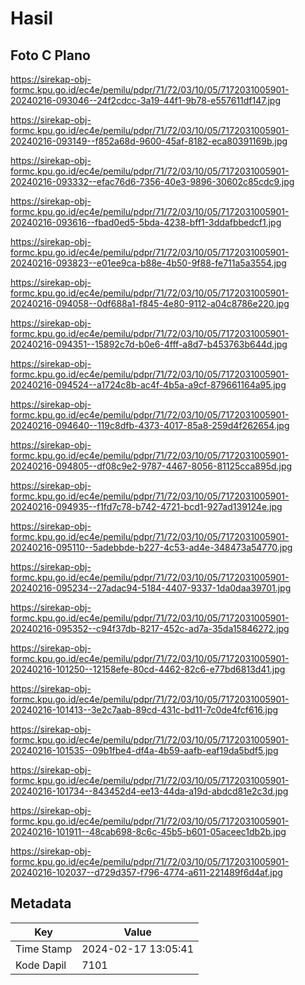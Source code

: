 # Hasil

## Foto C Plano

https://sirekap-obj-formc.kpu.go.id/ec4e/pemilu/pdpr/71/72/03/10/05/7172031005901-20240216-093046--24f2cdcc-3a19-44f1-9b78-e557611df147.jpg

https://sirekap-obj-formc.kpu.go.id/ec4e/pemilu/pdpr/71/72/03/10/05/7172031005901-20240216-093149--f852a68d-9600-45af-8182-eca80391169b.jpg

https://sirekap-obj-formc.kpu.go.id/ec4e/pemilu/pdpr/71/72/03/10/05/7172031005901-20240216-093332--efac76d6-7356-40e3-9896-30602c85cdc9.jpg

https://sirekap-obj-formc.kpu.go.id/ec4e/pemilu/pdpr/71/72/03/10/05/7172031005901-20240216-093616--fbad0ed5-5bda-4238-bff1-3ddafbbedcf1.jpg

https://sirekap-obj-formc.kpu.go.id/ec4e/pemilu/pdpr/71/72/03/10/05/7172031005901-20240216-093823--e01ee9ca-b88e-4b50-9f88-fe711a5a3554.jpg

https://sirekap-obj-formc.kpu.go.id/ec4e/pemilu/pdpr/71/72/03/10/05/7172031005901-20240216-094058--0df688a1-f845-4e80-9112-a04c8786e220.jpg

https://sirekap-obj-formc.kpu.go.id/ec4e/pemilu/pdpr/71/72/03/10/05/7172031005901-20240216-094351--15892c7d-b0e6-4fff-a8d7-b453763b644d.jpg

https://sirekap-obj-formc.kpu.go.id/ec4e/pemilu/pdpr/71/72/03/10/05/7172031005901-20240216-094524--a1724c8b-ac4f-4b5a-a9cf-879661164a95.jpg

https://sirekap-obj-formc.kpu.go.id/ec4e/pemilu/pdpr/71/72/03/10/05/7172031005901-20240216-094640--119c8dfb-4373-4017-85a8-259d4f262654.jpg

https://sirekap-obj-formc.kpu.go.id/ec4e/pemilu/pdpr/71/72/03/10/05/7172031005901-20240216-094805--df08c9e2-9787-4467-8056-81125cca895d.jpg

https://sirekap-obj-formc.kpu.go.id/ec4e/pemilu/pdpr/71/72/03/10/05/7172031005901-20240216-094935--f1fd7c78-b742-4721-bcd1-927ad139124e.jpg

https://sirekap-obj-formc.kpu.go.id/ec4e/pemilu/pdpr/71/72/03/10/05/7172031005901-20240216-095110--5adebbde-b227-4c53-ad4e-348473a54770.jpg

https://sirekap-obj-formc.kpu.go.id/ec4e/pemilu/pdpr/71/72/03/10/05/7172031005901-20240216-095234--27adac94-5184-4407-9337-1da0daa39701.jpg

https://sirekap-obj-formc.kpu.go.id/ec4e/pemilu/pdpr/71/72/03/10/05/7172031005901-20240216-095352--c94f37db-8217-452c-ad7a-35da15846272.jpg

https://sirekap-obj-formc.kpu.go.id/ec4e/pemilu/pdpr/71/72/03/10/05/7172031005901-20240216-101250--12158efe-80cd-4462-82c6-e77bd6813d41.jpg

https://sirekap-obj-formc.kpu.go.id/ec4e/pemilu/pdpr/71/72/03/10/05/7172031005901-20240216-101413--3e2c7aab-89cd-431c-bd11-7c0de4fcf616.jpg

https://sirekap-obj-formc.kpu.go.id/ec4e/pemilu/pdpr/71/72/03/10/05/7172031005901-20240216-101535--09b1fbe4-df4a-4b59-aafb-eaf19da5bdf5.jpg

https://sirekap-obj-formc.kpu.go.id/ec4e/pemilu/pdpr/71/72/03/10/05/7172031005901-20240216-101734--843452d4-ee13-44da-a19d-abdcd81e2c3d.jpg

https://sirekap-obj-formc.kpu.go.id/ec4e/pemilu/pdpr/71/72/03/10/05/7172031005901-20240216-101911--48cab698-8c6c-45b5-b601-05aceec1db2b.jpg

https://sirekap-obj-formc.kpu.go.id/ec4e/pemilu/pdpr/71/72/03/10/05/7172031005901-20240216-102037--d729d357-f796-4774-a611-221489f6d4af.jpg


## Metadata

| Key        | Value               |
| ---------- | ------------------- |
| Time Stamp | 2024-02-17 13:05:41 |
| Kode Dapil | 7101                |



